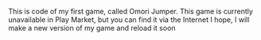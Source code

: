 This is code of my first game, called Omori Jumper.
This game is currently unavailable in Play Market, but you can find it via the Internet
I hope, I will make a new version of my game and reload it soon
